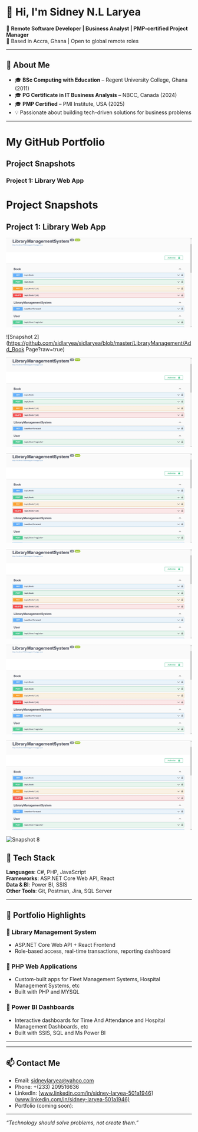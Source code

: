 # 👋 Hi, I'm Sidney N.L Laryea

🎯 **Remote Software Developer | Business Analyst | PMP-certified Project Manager**  
📍 Based in Accra, Ghana | Open to global remote roles

---

## 💼 About Me

- 🎓 **BSc Computing with Education** – Regent University College, Ghana (2011)  
- 🎓 **PG Certificate in IT Business Analysis** – NBCC, Canada (2024)  
- 🎓 **PMP Certified** – PMI Institute, USA (2025)  
- 💡 Passionate about building tech-driven solutions for business problems

---
# My GitHub Portfolio

## Project Snapshots

### Project 1: Library Web App

# Project Snapshots
## Project 1: Library Web App

![Snapshot 1](https://github.com/sidlaryea/sidlaryea/blob/master/LibraryManagement/API_endpoints.jpg?raw=true)

![Snapshot 2](https://github.com/sidlaryea/sidlaryea/blob/master/LibraryManagement/Add_Book Page?raw=true)

![Snapshot 3](https://github.com/sidlaryea/sidlaryea/blob/master/LibraryManagement/API_endpoints.jpg?raw=true)

![Snapshot 4](https://github.com/sidlaryea/sidlaryea/blob/master/LibraryManagement/API_endpoints.jpg?raw=true)

![Snapshot 5](https://github.com/sidlaryea/sidlaryea/blob/master/LibraryManagement/API_endpoints.jpg?raw=true)

![Snapshot 6](https://github.com/sidlaryea/sidlaryea/blob/master/LibraryManagement/API_endpoints.jpg?raw=true)

![Snapshot 7](https://github.com/sidlaryea/sidlaryea/blob/master/LibraryManagement/API_endpoints.jpg?raw=true)

![Snapshot 8](https://github.com/sidlaryea/sidlaryea/blob/master/LibraryManagement/front_end_development.jpg?raw=true)


## 🧰 Tech Stack

**Languages**: C#, PHP, JavaScript  
**Frameworks**: ASP.NET Core Web API, React  
**Data & BI**: Power BI, SSIS  
**Other Tools**: Git, Postman, Jira, SQL Server

---

## 🚀 Portfolio Highlights

### 🔹 Library Management System
- ASP.NET Core Web API + React Frontend
- Role-based access, real-time transactions, reporting dashboard

### 🔹 PHP Web Applications
- Custom-built apps for Fleet Management Systems, Hospital Management Systems, etc
- Built with PHP and MYSQL

### 🔹 Power BI Dashboards
- Interactive dashboards for Time And Attendance and Hospital Management Dashboards, etc
- Built with SSIS, SQL and Ms Power BI

---



---

## 📫 Contact Me

- Email: [sidneylaryea@yahoo.com](mailto:sidneylaryea@yahoo.com)  
- Phone: +(233) 209516636  
- LinkedIn: [www.linkedin.com/in/sidney-laryea-501a1946](www.linkedin.com/in/sidney-laryea-501a1946)  
- Portfolio (coming soon): 

---

_“Technology should solve problems, not create them.”_

